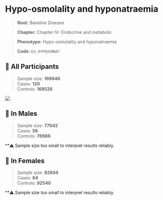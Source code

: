 # Hypo-osmolality and hyponatraemia

> **Root:** Baseline Disease  

> **Chapter:** Chapter IV- Endocrine and metabolic  

> **Phenotype:** Hypo-osmolality and hyponatraemia  

> **Code:** `E4_HYPOOSMNAT`

## 🧪 All Participants  
> Sample size: **169646**  
> Cases: **120**  
> Controls: **169526**
<img src="/Disease/Figures/ALL/Baseline/E4_HYPOOSMNAT.png"/>
<CsvTable src="/Disease_Data/ALL/Baseline/LG_E4_HYPOOSMNAT.csv" label="🔍 View full results" />

## 👨 In Males  
> Sample size: **77042**  
> Cases: **56**  
> Controls: **76986**

**⚠️ Sample size too small to interpret results reliably.

## 👩 In Females  
> Sample size: **92604**  
> Cases: **64**  
> Controls: **92540**

**⚠️ Sample size too small to interpret results reliably.
